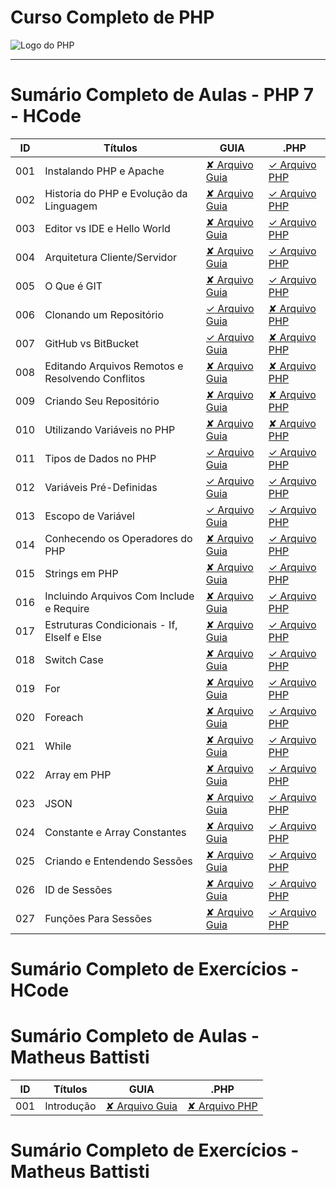 # Curso Completo de PHP

<img src="https://10pearls.com/wp-content/uploads/2023/06/PHP-Development-Banner-scaled.jpg" alt="Logo do PHP"></img>

---

# Sumário Completo de Aulas - PHP 7 - HCode

| ID  | Títulos                                          | GUIA                                                      | .PHP                                                                    |
| --- | ------------------------------------------------ | --------------------------------------------------------- | ----------------------------------------------------------------------- |
| 001 | Instalando PHP e Apache                          | [✘ Arquivo Guia]()                                        | [✓ Arquivo PHP](php.AULAS/HCODE.Aulas/aula.001/php.HISTORIA.yaml)       |
| 002 | Historia do PHP e Evolução da Linguagem          | [✘ Arquivo Guia]()                                        | [✓ Arquivo PHP](php.AULAS/HCODE.Aulas/aula.002/php.INSTALACAO.yaml)     |
| 003 | Editor vs IDE e Hello World                      | [✘ Arquivo Guia]()                                        | [✓ Arquivo PHP](php.AULAS/HCODE.Aulas/aula.003/main.php)                |
| 004 | Arquitetura Cliente/Servidor                     | [✘ Arquivo Guia]()                                        | [✓ Arquivo PHP](php.AULAS/HCODE.Aulas/aula.004/php.ClientServidor.yaml) |
| 005 | O Que é GIT                                      | [✘ Arquivo Guia]()                                        | [✓ Arquivo PHP](php.AULAS/HCODE.Aulas/aula.005/php.ENTENDENDOGIT.yaml)  |
| 006 | Clonando um Repositório                          | [✓ Arquivo Guia](php.AULAS/HCODE.Aulas/aula006/README.md) | [✘ Arquivo PHP]()                                                       |
| 007 | GitHub vs BitBucket                              | [✓ Arquivo Guia](php.AULAS/HCODE.Aulas/aula007/README.md) | [✘ Arquivo PHP]()                                                       |
| 008 | Editando Arquivos Remotos e Resolvendo Conflitos | [✘ Arquivo Guia]()                                        | [✘ Arquivo PHP]()                                                       |
| 009 | Criando Seu Repositório                          | [✘ Arquivo Guia]()                                        | [✘ Arquivo PHP]()                                                       |
| 010 | Utilizando Variáveis no PHP                      | [✘ Arquivo Guia]()                                        | [✘ Arquivo PHP](php.AULAS/HCODE.Aulas/aula010/main.php)                 |
| 011 | Tipos de Dados no PHP                            | [✓ Arquivo Guia](php.AULAS/HCODE.Aulas/aula011/README.md) | [✓ Arquivo PHP](php.AULAS/HCODE.Aulas/aula011/main.php)                 |
| 012 | Variáveis Pré-Definidas                          | [✓ Arquivo Guia](php.AULAS/HCODE.Aulas/aula012/README.md) | [✓ Arquivo PHP](php.AULAS/HCODE.Aulas/aula012/main.phpS)                |
| 013 | Escopo de Variável                               | [✓ Arquivo Guia](php.AULAS/HCODE.Aulas/aula013/README.md) | [✓ Arquivo PHP](php.AULAS/HCODE.Aulas/aula013/main.php)                 |
| 014 | Conhecendo os Operadores do PHP                  | [✘ Arquivo Guia]()                                        | [✓ Arquivo PHP](php.AULAS/HCODE.Aulas/aula014/main.php)                 |
| 015 | Strings em PHP                                   | [✘ Arquivo Guia]()                                        | [✓ Arquivo PHP](php.AULAS/HCODE.Aulas/aula015/main.php)                 |
| 016 | Incluindo Arquivos Com Include e Require         | [✘ Arquivo Guia]()                                        | [✓ Arquivo PHP](php.AULAS/HCODE.Aulas/aula016/main.php)                 |
| 017 | Estruturas Condicionais - If, ElseIf e Else      | [✘ Arquivo Guia]()                                        | [✓ Arquivo PHP](php.AULAS/HCODE.Aulas/aula017/main.php)                 |
| 018 | Switch Case                                      | [✘ Arquivo Guia]()                                        | [✓ Arquivo PHP](php.AULAS/HCODE.Aulas/aula018/main.php)                 |
| 019 | For                                              | [✘ Arquivo Guia]()                                        | [✓ Arquivo PHP](php.AULAS/HCODE.Aulas/aula019/main.php)                 |
| 020 | Foreach                                          | [✘ Arquivo Guia]()                                        | [✓ Arquivo PHP](php.AULAS/HCODE.Aulas/aula020/main.php)                 |
| 021 | While                                            | [✘ Arquivo Guia]()                                        | [✓ Arquivo PHP](php.AULAS/HCODE.Aulas/aula021/main.php)                 |
| 022 | Array em PHP                                     | [✘ Arquivo Guia]()                                        | [✓ Arquivo PHP](php.AULAS/HCODE.Aulas/aula022/main.php)                 |
| 023 | JSON                                             | [✘ Arquivo Guia]()                                        | [✓ Arquivo PHP](php.AULAS/HCODE.Aulas/aula023/main.php)                 |
| 024 | Constante e Array Constantes                     | [✘ Arquivo Guia]()                                        | [✓ Arquivo PHP](php.AULAS/HCODE.Aulas/aula024/main.php)                 |
| 025 | Criando e Entendendo Sessões                     | [✘ Arquivo Guia]()                                        | [✓ Arquivo PHP](php.AULAS/HCODE.Aulas/aula025/main.php)                 |
| 026 | ID de Sessões                                    | [✘ Arquivo Guia]()                                        | [✓ Arquivo PHP](php.AULAS/HCODE.Aulas/aula026/main.php)                 |
| 027 | Funções Para Sessões                             | [✘ Arquivo Guia]()                                        | [✓ Arquivo PHP](php.AULAS/HCODE.Aulas/aula027/main.php)                 |

# Sumário Completo de Exercícios - HCode

# Sumário Completo de Aulas - Matheus Battisti

| ID  | Títulos    | GUIA               | .PHP              |
| --- | ---------- | ------------------ | ----------------- |
| 001 | Introdução | [✘ Arquivo Guia]() | [✘ Arquivo PHP]() |

# Sumário Completo de Exercícios - Matheus Battisti
